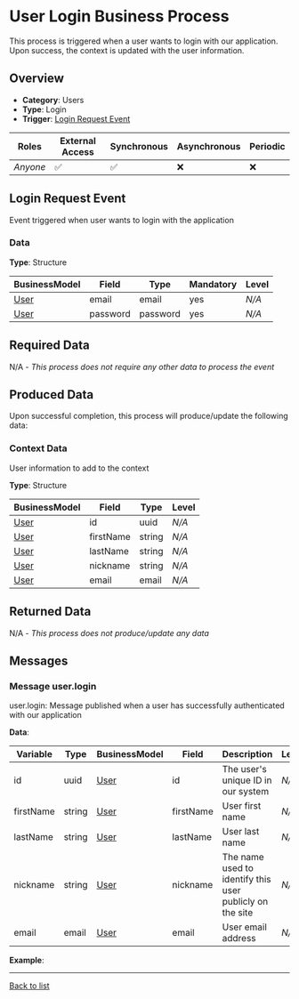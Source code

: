 # User Login Business Process
This process is triggered when a user wants to login with our application. Upon success, the context is updated with the user information.

## Overview
 - **Category**: Users
 - **Type**: Login
 - **Trigger**: [Login Request Event](#login-request-event)

| Roles | External Access | Synchronous | Asynchronous | Periodic |
| ----- | --------------- | ----------- | ------------ | -------- |
| *Anyone* | :white_check_mark: | :white_check_mark: | :x: | :x:

## Login Request Event
Event triggered when user wants to login with the application
### Data

**Type**: Structure

| BusinessModel | Field | Type | Mandatory | Level |
| ------------- | ----- | ---- | --------- | ----- |
| [User](../DataModel/Overview.md#user) | email | email | yes | *N/A* |
| [User](../DataModel/Overview.md#user) | password | password | yes | *N/A* |

## Required Data
N/A - *This process does not require any other data to process the event*

## Produced Data
Upon successful completion, this process will produce/update the following data:
### Context Data
User information to add to the context

**Type**: Structure

| BusinessModel | Field | Type | Level |
| ------------- | ----- | ---- | ----- |
| [User](../DataModel/Overview.md#user) | id | uuid | *N/A* |
| [User](../DataModel/Overview.md#user) | firstName | string | *N/A* |
| [User](../DataModel/Overview.md#user) | lastName | string | *N/A* |
| [User](../DataModel/Overview.md#user) | nickname | string | *N/A* |
| [User](../DataModel/Overview.md#user) | email | email | *N/A* |



## Returned Data
N/A - *This process does not produce/update any data*

## Messages
### Message user.login
user.login: Message published when a user has successfully authenticated with our application

**Data**:

| Variable | Type | BusinessModel | Field | Description | Level |
| -------- | ---- | ------------- | ----- | ----------- | ------|
| id | uuid | [User](../DataModel/Overview.md#user) | id | The user&#039;s unique ID in our system | *N/A* |
| firstName | string | [User](../DataModel/Overview.md#user) | firstName | User first name | *N/A* |
| lastName | string | [User](../DataModel/Overview.md#user) | lastName | User last name | *N/A* |
| nickname | string | [User](../DataModel/Overview.md#user) | nickname | The name used to identify this user publicly on the site | *N/A* |
| email | email | [User](../DataModel/Overview.md#user) | email | User email address | *N/A* |

**Example**:

---
[Back to list](Overview.md)